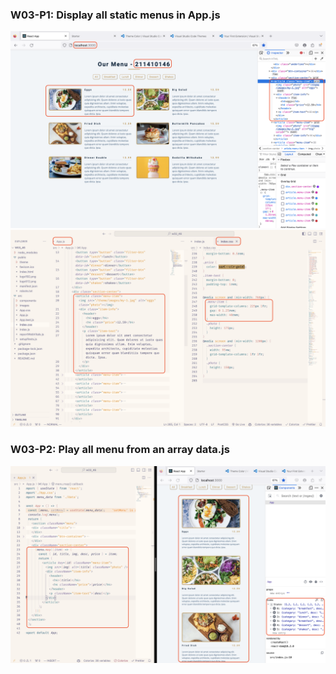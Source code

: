 ### W03-P1: Display all static menus in App.js

![W01-P1-1](./W03-P1-1.png)
![W01-P1-2](./W03-P1-2.png)

### W03-P2:  Play all menu from an array data.js
![W03-P2](./W03-p2.png)